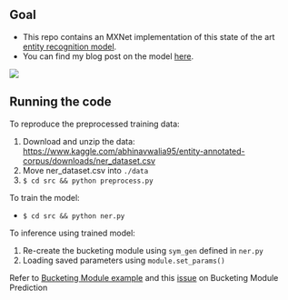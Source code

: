## Goal

- This repo contains an MXNet implementation of this state of the art [entity recognition model](https://www.aclweb.org/anthology/Q16-1026).
- You can find my blog post on the model [here](https://opringle.github.io/2018/02/06/CNNLSTM_entity_recognition.html).

![](https://github.com/dmlc/web-data/blob/master/mxnet/example/ner/arch1.png?raw=true)

## Running the code

To reproduce the preprocessed training data:

1. Download and unzip the data: https://www.kaggle.com/abhinavwalia95/entity-annotated-corpus/downloads/ner_dataset.csv
2. Move ner_dataset.csv into `./data`
3. `$ cd src && python preprocess.py`

To train the model:

- `$ cd src && python ner.py`

To inference using trained model:

1. Re-create the bucketing module using `sym_gen` defined in `ner.py`
2. Loading saved parameters using `module.set_params()`

Refer to [Bucketing Module example](https://github.com/apache/incubator-mxnet/blob/e9a590fa6554231fba404dad08acee5cd3e786a8/example/rnn/bucketing/cudnn_rnn_bucketing.py#L167) and this [issue](https://github.com/apache/incubator-mxnet/issues/5008) on Bucketing Module Prediction